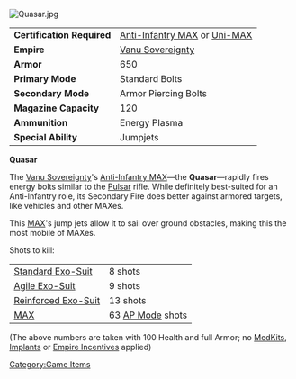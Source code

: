 ![](Quasar.jpg "Quasar.jpg")

|                            |                                                                                                                    |
|----------------------------|--------------------------------------------------------------------------------------------------------------------|
| **Certification Required** | [Anti-Infantry MAX](Anti-Infantry_MAX_(Certification) "wikilink") or [Uni-MAX](Uni-MAX_(Certification) "wikilink") |
| **Empire**                 | [Vanu Sovereignty](Vanu_Sovereignty "wikilink")                                                                    |
| **Armor**                  | 650                                                                                                                |
| **Primary Mode**           | Standard Bolts                                                                                                     |
| **Secondary Mode**         | Armor Piercing Bolts                                                                                               |
| **Magazine Capacity**      | 120                                                                                                                |
| **Ammunition**             | Energy Plasma                                                                                                      |
| **Special Ability**        | Jumpjets                                                                                                           |

**Quasar**

The [Vanu Sovereignty](Vanu_Sovereignty "wikilink")'s [Anti-Infantry
MAX](Anti-Infantry_MAX_(Certification) "wikilink")—the
**Quasar**—rapidly fires energy bolts similar to the
[Pulsar](Pulsar "wikilink") rifle. While definitely best-suited for an
Anti-Infantry role, its Secondary Fire does better against armored
targets, like vehicles and other MAXes.

This [MAX](Mechanized_Armored_Exo-Suit "wikilink")'s jump jets allow it
to sail over ground obstacles, making this the most mobile of MAXes.

Shots to kill:

|                                                       |                                               |
|-------------------------------------------------------|-----------------------------------------------|
| [Standard Exo-Suit](Standard_Exo-Suit "wikilink")     | 8 shots                                       |
| [Agile Exo-Suit](Agile_Exo-Suit "wikilink")           | 9 shots                                       |
| [Reinforced Exo-Suit](Reinforced_Exo-Suit "wikilink") | 13 shots                                      |
| [MAX](MAX "wikilink")                                 | 63 [AP Mode](Armor_Piercing "wikilink") shots |

(The above numbers are taken with 100 Health and full Armor; no
[MedKits](MedKit "wikilink"), [Implants](Implants "wikilink") or [Empire
Incentives](Empire_Incentives "wikilink") applied)

[Category:Game Items](Category:Game_Items "wikilink")